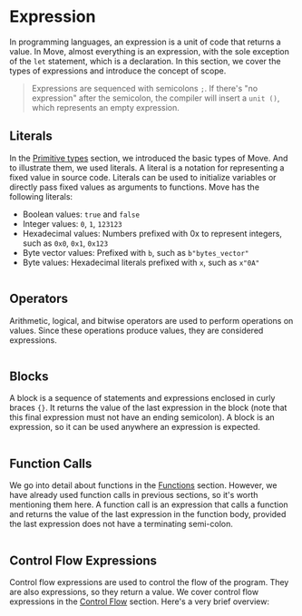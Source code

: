 # Expression

In programming languages, an expression is a unit of code that returns a value. In Move, almost
everything is an expression, with the sole exception of the `let` statement, which is a declaration.
In this section, we cover the types of expressions and introduce the concept of scope.

> Expressions are sequenced with semicolons `;`. If there's "no expression" after the semicolon, the
> compiler will insert a `unit ()`, which represents an empty expression.

## Literals

In the [Primitive types](./primitive-types.md) section, we introduced the basic types of Move. And
to illustrate them, we used literals. A literal is a notation for representing a fixed value in
source code. Literals can be used to initialize variables or directly pass fixed values as arguments
to functions. Move has the following literals:

- Boolean values: `true` and `false`
- Integer values: `0`, `1`, `123123`
- Hexadecimal values: Numbers prefixed with 0x to represent integers, such as `0x0`, `0x1`, `0x123`
- Byte vector values: Prefixed with `b`, such as `b"bytes_vector"`
- Byte values: Hexadecimal literals prefixed with `x`, such as `x"0A"`

```move file=packages/samples/sources/move-basics/expression.move anchor=literals

```

## Operators

Arithmetic, logical, and bitwise operators are used to perform operations on values. Since these
operations produce values, they are considered expressions.

```move file=packages/samples/sources/move-basics/expression.move anchor=operators

```

## Blocks

A block is a sequence of statements and expressions enclosed in curly braces `{}`. It returns the
value of the last expression in the block (note that this final expression must not have an ending
semicolon). A block is an expression, so it can be used anywhere an expression is expected.

```move file=packages/samples/sources/move-basics/expression.move anchor=block

```

## Function Calls

We go into detail about functions in the [Functions](./function.md) section. However, we have
already used function calls in previous sections, so it's worth mentioning them here. A function
call is an expression that calls a function and returns the value of the last expression in the
function body, provided the last expression does not have a terminating semi-colon.

```move file=packages/samples/sources/move-basics/expression.move anchor=fun_call

```

## Control Flow Expressions

Control flow expressions are used to control the flow of the program. They are also expressions, so
they return a value. We cover control flow expressions in the [Control Flow](./control-flow.md)
section. Here's a very brief overview:

```move file=packages/samples/sources/move-basics/expression.move anchor=control_flow

```
